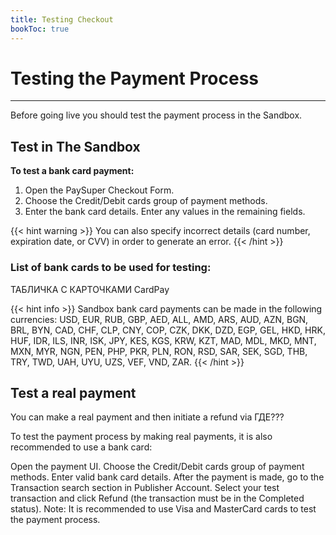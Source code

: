 ```yaml
---
title: Testing Checkout
bookToc: true
---
```


# Testing the Payment Process
***

Before going live you should test the payment process in the Sandbox.

## Test in The Sandbox

**To test a bank card payment:**

1. Open the PaySuper Checkout Form.
2. Choose the Credit/Debit cards group of payment methods.
3. Enter the bank card details. Enter any values in the remaining fields. 

{{< hint warning >}}
You can also specify incorrect details (card number, expiration date, or CVV) in order to generate an error.
{{< /hint >}}

### List of bank cards to be used for testing:

ТАБЛИЧКА С КАРТОЧКАМИ CardPay

{{< hint info >}}
Sandbox bank card payments can be made in the following currencies: USD, EUR, RUB, GBP, AED, ALL, AMD, ARS, AUD, AZN, BGN, BRL, BYN, CAD, CHF, CLP, CNY, COP, CZK, DKK, DZD, EGP, GEL, HKD, HRK, HUF, IDR, ILS, INR, ISK, JPY, KES, KGS, KRW, KZT, MAD, MDL, MKD, MNT, MXN, MYR, NGN, PEN, PHP, PKR, PLN, RON, RSD, SAR, SEK, SGD, THB, TRY, TWD, UAH, UYU, UZS, VEF, VND, ZAR.
{{< /hint >}}

## Test a real payment
You can make a real payment and then initiate a refund via ГДЕ???


To test the payment process by making real payments, it is also recommended to use a bank card:

Open the payment UI.
Choose the Credit/Debit cards group of payment methods.
Enter valid bank card details.
After the payment is made, go to the Transaction search section in Publisher Account.
Select your test transaction and click Refund (the transaction must be in the Completed status).
Note: It is recommended to use Visa and MasterCard cards to test the payment process.